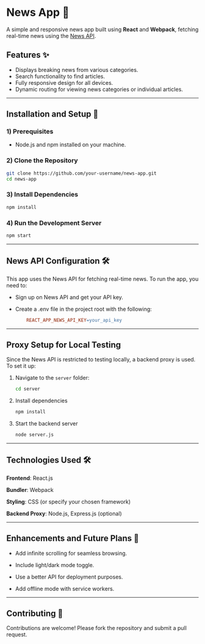 # News App 📰

A simple and responsive news app built using **React** and **Webpack**, fetching real-time news using the [News API](https://newsapi.org/).

## Features ✨

- Displays breaking news from various categories.
- Search functionality to find articles.
- Fully responsive design for all devices.
- Dynamic routing for viewing news categories or individual articles.

---

## Installation and Setup 🚀

### 1) Prerequisites

- Node.js and npm installed on your machine.

### 2) Clone the Repository

```bash
git clone https://github.com/your-username/news-app.git
cd news-app
```

### 3) Install Dependencies

```bash
npm install
```

### 4) Run the Development Server

```bash
npm start
```

---

## News API Configuration 🛠️

This app uses the News API for fetching real-time news.
To run the app, you need to:

- Sign up on News API and get your API key.

- Create a .env file in the project root with the following:

    ```makefile
        REACT_APP_NEWS_API_KEY=your_api_key
    ```

---

## Proxy Setup for Local Testing

Since the News API is restricted to testing locally, a backend proxy is used. To set it up:

1. Navigate to the `server` folder:

    ```bash
    cd server
    ```

2. Install dependencies

    ```bash
    npm install
    ```

3. Start the backend server

    ```bash
    node server.js
    ```

---

## Technologies Used 🛠️

**Frontend**: React.js

**Bundler**: Webpack

**Styling**: CSS (or specify your chosen framework)

**Backend Proxy**: Node.js, Express.js (optional)

---

## Enhancements and Future Plans 🌟

- Add infinite scrolling for seamless browsing.

- Include light/dark mode toggle.

- Use a better API for deployment purposes.

- Add offline mode with service workers.

---

## Contributing 🤝

Contributions are welcome! Please fork the repository and submit a pull request.
